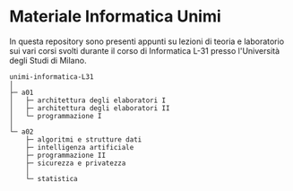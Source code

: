 # Materiale Informatica Unimi

In questa repository sono presenti appunti su lezioni di teoria e laboratorio sui vari corsi svolti durante il corso di Informatica L-31 presso l'Università degli Studi di Milano.

```
unimi-informatica-L31
│
├─ a01
│   ├─ architettura degli elaboratori I
│   ├─ architettura degli elaboratori II
│   └─ programmazione I
│
└─ a02
    ├─ algoritmi e strutture dati
    ├─ intelligenza artificiale
    ├─ programmazione II
    ├─ sicurezza e privatezza
    │
    └─ statistica
```



